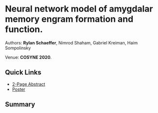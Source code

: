 # Neural network model of amygdalar memory engram formation and function.

Authors: **Rylan Schaeffer**, Nimrod Shaham, Gabriel Kreiman, Haim Sompolinsky

Venue: **COSYNE 2020**.

## Quick Links

- [2-Page Abstract](abstract.pdf)
- [Poster](2-082_Schaeffer_main_poster.png)

## Summary